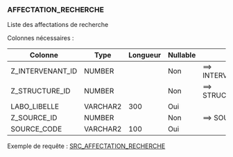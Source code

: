 ### AFFECTATION_RECHERCHE

Liste des affectations de recherche

Colonnes nécessaires :

|Colonne         |Type    |Longueur|Nullable|Commentaire                |
|----------------|--------|--------|--------|---------------------------|
|Z_INTERVENANT_ID|NUMBER  |        |Non     |==> INTERVENANT.SOURCE_CODE|
|Z_STRUCTURE_ID  |NUMBER  |        |Non     |==> STRUCTURE.SOURCE_CODE  |
|LABO_LIBELLE    |VARCHAR2|300     |Oui     |                           |
|Z_SOURCE_ID     |NUMBER  |        |Non     |==> SOURCE.CODE            |
|SOURCE_CODE     |VARCHAR2|100     |Oui     |                           |

Exemple de requête :
[SRC_AFFECTATION_RECHERCHE](../Harpège/SRC_AFFECTATION_RECHERCHE.sql)